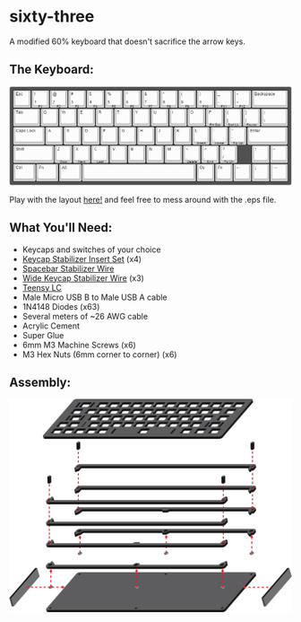 # sixty-three
A modified 60% keyboard that doesn't sacrifice the arrow keys.


## The Keyboard:
![layout 1](https://raw.githubusercontent.com/naschorr/sixty-three/master/kb.png)

Play with the layout [here!](http://www.keyboard-layout-editor.com/##@_backcolor=%23525050%3B&@_sm=cherry&sb=cherry&st=MX1A-11xx%3B&=Esc&=!%0A1%0A%0A%0AF1&=%2F@%0A2%0A%0A%0AF2&=%23%0A3%0A%0A%0AF3&=$%0A4%0A%0A%0AF4&=%25%0A5%0A%0A%0AF5&=%5E%0A6%0A%0A%0AF6&=%2F&%0A7%0A%0A%0AF7&=*%0A8%0A%0A%0AF8&=(%0A9%0A%0A%0AF9&=)%0A0%0A%0A%0AF10&=%2F_%0A-%0A%0A%0AF11&=+%0A%2F=%0A%0A%0AF12&_w:2%3B&=Backspace%3B&@_w:1.5%3B&=Tab&=Q&=W&=E&=R&=T&=Y&=U&=I&=O&=P%0A%0A%0A%0APrt%20Scr&=%7B%0A%5B%0A%0A%0AScrl%20Lk&=%7D%0A%5D%0A%0A%0APause&_w:1.5%3B&=%7C%0A%5C%3B&@_w:1.75%3B&=Caps%20Lock&=A&=S&=D&=F&=G&=H&=J&=K&=L%0A%0A%0A%0AInsert&=%2F:%0A%2F%3B%0A%0A%0AHome&=%22%0A'%0A%0A%0APg%20Up&_w:2.25%3B&=Enter%3B&@_w:2.25%3B&=Shift&=Z%0A%0A%0A%0AStop&=X%0A%0A%0A%0ANext&=C%0A%0A%0A%0ALast&=V&=B&=N&=M&=%3C%0A,%0A%0A%0ADelete&=%3E%0A.%0A%0A%0AEnd&=%3F%0A%2F%2F%0A%0A%0APg%20Dn&_x:0.75%3B&=%E2%86%91&=~%3B&@_w:1.25%3B&=Ctrl&_w:1.25%3B&=Fn&_w:1.25%3B&=Alt&_a:7&w:6.25%3B&=&_a:4%3B&=Os&=Fn&=%E2%86%90&=%E2%86%93&=%E2%86%92) and feel free to mess around with the .eps file.


## What You'll Need:
 - Keycaps and switches of your choice
 - [Keycap Stabilizer Insert Set](http://www.wasdkeyboards.com/index.php/products/keyboard-parts/cherry-mx-keycap-stabilizer-insert-2pcs.html) (x4)
 - [Spacebar Stabilizer Wire](http://www.wasdkeyboards.com/index.php/products/keyboard-parts/cherry-mx-stabilizer-spring-for-spacebar.html)
 - [Wide Keycap Stabilizer Wire](http://www.wasdkeyboards.com/index.php/products/keyboard-parts/cherry-mx-stabilizer-spring-for-2x-keycaps.html) (x3)
 - [Teensy LC](https://www.pjrc.com/teensy/teensyLC.html)
 - Male Micro USB B to Male USB A cable
 - 1N4148 Diodes (x63)
 - Several meters of ~26 AWG cable
 - Acrylic Cement
 - Super Glue
 - 6mm M3 Machine Screws (x6)
 - M3 Hex Nuts (6mm corner to corner) (x6)


 ## Assembly:
 ![assembly diagram](https://raw.githubusercontent.com/naschorr/sixty-three/master/sixty-three-diagram.png)

